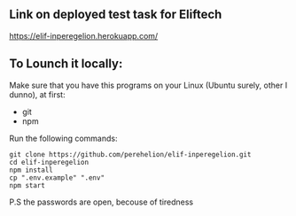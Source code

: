 ## Link on deployed test task for Eliftech
https://elif-inperegelion.herokuapp.com/

## To Lounch it locally:
Make sure that you have this programs on your Linux (Ubuntu surely, other I dunno), at first:
* git
* npm

Run the following commands:
```
git clone https://github.com/perehelion/elif-inperegelion.git
cd elif-inperegelion
npm install
cp ".env.example" ".env"
npm start
```

P.S the passwords are open, becouse of tiredness
